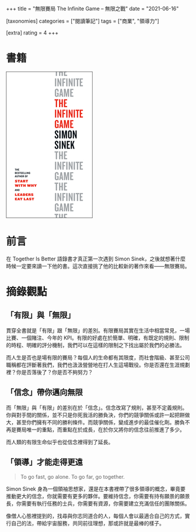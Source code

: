 +++
title = "無限賽局 The Infinite Game – 無限之戰"
date = "2021-06-16"

[taxonomies]
categories = ["閱讀筆記"]
tags = ["商業", "領導力"]

[extra]
rating = 4
+++

# 書籍

[![](the-infinite-game.jpg)](https://www.goodreads.com/book/show/38390751-the-infinite-game)

# 前言

在 Together Is Better 語錄書才真正第一次遇到 Simon Sinek，之後就想著什麼時候一定要來讀一下他的書。這次直接挑了他的比較新的著作來看——無限賽局。

# 摘錄觀點

## 「有限」與「無限」

貫穿全書就是「有限」跟「無限」的差別。有限賽局其實在生活中相當常見，一場比賽、一個賭注、今年的 KPI。有限的好處在於簡單、明確，有既定的規則、限制的時程、明確的評分機制，我們可以在這樣的限制之下找出屬於我們的必勝法。

而人生是否也是場有限的賽局？每個人的生命都有其限度，而社會階級、甚至公司職稱都在評斷著我們，我們也汲汲營營地在打人生這場戰役。你是否還在生涯規劃裡？你是否落後了？你是否不夠努力？

## 「信念」帶你邁向無限

而「無限」與「有限」的差別在於「信念」。信念改寫了規則，甚至不定義規則。你與對手間的關係，並不只是你死我活的勝負決，你們的競爭關係或許一起把餅做大，甚至你們擁有不同的勝利條件。而競爭關係，變成進步的最佳催化劑。勝負不再是賽局唯一的重點，而重點在於成長，在於你又將你的信念往前推進了多少。

而人類的有限生命似乎也從信念裡得到了延長。

## 「領導」才能走得更遠

> To go fast, go alone. To go far, go together.

Simon Sinek 身為一個領袖思想家，還是在本書裡帶了很多領導的概念，畢竟要推動更大的信念，你就需要有更多的夥伴。要維持信念，你需要有持有願景的願景長，你需要有執行任務的士兵，你需要有資源，你需要建立充滿信任的團隊關係。

像僧人心態裡提到的，找尋與你志同道合的人，每個人會以最適合自己的方式，實行自己的法，帶給宇宙服務，共同前往理想，那或許就是最棒的樣子。

